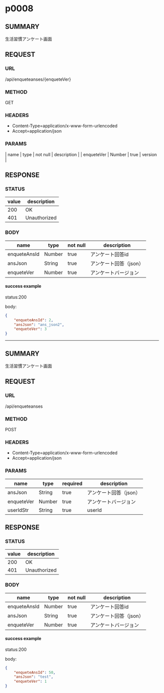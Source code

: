 # p0008

## SUMMARY

生活習慣アンケート画面

## REQUEST

### URL
/api/enqueteanses/{enqueteVer}

### METHOD

GET

### HEADERS

* Content-Type=application/x-www-form-urlencoded
* Accept=application/json

### PARAMS

| name | type  | not null | description |
| enqueteVer | Number | true | version |

## RESPONSE

### STATUS

| value | description |
| ----- | -----|
| 200 | OK |
| 401 |Unauthorized |

### BODY

| name | type  | not null | description |
| ----- | -----| ----- | ----- |
| enqueteAnsId | Number | true  | アンケート回答id |
| ansJson | String | true | アンケート回答（json） |
| enqueteVer | Number | true  | アンケートバージョン |

#### success example

status:200

body:
```json
{
    "enqueteAnsId": 2,
    "ansJson": "ans_json2",
    "enqueteVer": 3
}
```

* * *

## SUMMARY

生活習慣アンケート画面

## REQUEST

### URL

/api/enqueteanses

### METHOD

POST

### HEADERS

* Content-Type=application/x-www-form-urlencoded
* Accept=application/json

### PARAMS

| name | type  | required | description |
| ----- | -----| ----- | ----- |
| ansJson | String | true | アンケート回答（json） |
| enqueteVer | Number | true  | アンケートバージョン |
| userIdStr | String | true  | userId |

## RESPONSE

### STATUS

| value | description |
| ----- | -----|
| 200 | OK |
| 401 |Unauthorized |

### BODY

| name | type  | not null | description |
| ----- | -----| ----- | ----- |
| enqueteAnsId | Number | true  | アンケート回答id |
| ansJson | String | true | アンケート回答（json） |
| enqueteVer | Number | true  | アンケートバージョン |

#### success example

status:200

body:
```json
{
    "enqueteAnsId": 50,
    "ansJson": "test",
    "enqueteVer": 1
}
